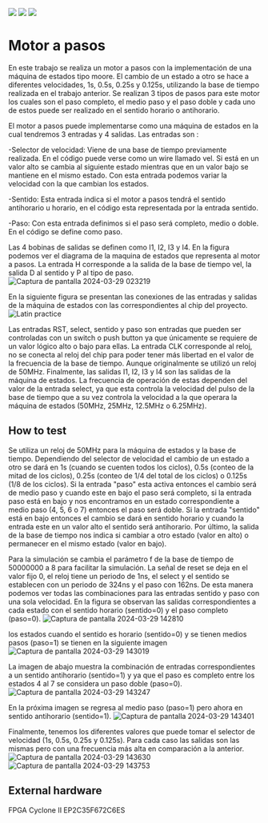 ![](../../workflows/gds/badge.svg) ![](../../workflows/docs/badge.svg) ![](../../workflows/test/badge.svg)

# Motor a pasos

En este trabajo se realiza un motor a pasos con la implementación de una máquina de estados tipo moore. El cambio de un estado a otro se hace a diferentes velocidades, 1s, 0.5s, 0.25s y 0.125s, utilizando la base de tiempo realizada en el trabajo anterior. Se realizan 3 tipos de pasos para este motor los cuales son el paso completo, el medio paso y el paso doble y cada uno de estos puede ser realizado en el sentido horario o antihorario.

El motor a pasos puede implementarse como una máquina de estados en la cual tendremos 3 entradas y 4 salidas. Las entradas son :

  -Selector de velocidad: Viene de una base de tiempo previamente realizada. En el código puede verse como un wire llamado vel. Si está en un valor alto se            cambia al siguiente estado mientras que en un valor bajo se mantiene en el mismo estado. Con esta entrada podemos variar la velocidad con la que cambian los        estados.
  
  -Sentido: Esta entrada indica si el motor a pasos tendrá el sentido antihorario u horario, en el código esta representada por la entrada sentido.

  -Paso: Con esta entrada definimos si el paso será completo, medio o doble. En el código se define como paso.

Las 4 bobinas de salidas se definen como I1, I2, I3 y I4.
En la figura podemos ver el diagrama de la maquina de estados que representa al motor a pasos. La entrada H corresponde a la salida de la base de tiempo vel, la salida D al sentido y P al tipo de paso.
![Captura de pantalla 2024-03-29 023219](https://github.com/AlanTavira/motor_pasos/assets/165334805/508a41f1-62bb-4e4e-992f-eff174756aaa)

En la siguiente figura se presentan las conexiones de las entradas y salidas de la máquina de estados con las correspondientes al chip del proyecto.
![Latin practice](https://github.com/AlanTavira/motor_pasos/assets/165334805/67f68115-d9df-45f5-ba97-3f7a0a1f40e0)

Las entradas RST, select, sentido y paso son entradas que pueden ser controladas con un switch o push button ya que únicamente se requiere de un valor lógico alto o bajo para ellas. La entrada CLK corresponde al reloj, no se conecta al reloj del chip para poder tener más libertad en el valor de la frecuencia de la base de tiempo. Aunque originalmente se utilizó un reloj de 50MHz. Finalmente, las salidas I1, I2, I3 y I4 son las salidas de la máquina de estados. La frecuencia de operación de estas dependen del valor de la entrada select, ya que esta controla la velocidad del pulso de la base de tiempo que a su vez controla la velocidad a la que operara la máquina de estados (50MHz, 25MHz, 12.5MHz o 6.25MHz).

## How to test
Se utiliza un reloj de 50MHz para la máquina de estados y la base de tiempo. Dependiendo del selector de velocidad el cambio de un estado a otro se dará en 1s (cuando se cuenten todos los ciclos), 0.5s (conteo de la mitad de los ciclos), 0.25s (conteo de 1/4 del total de los ciclos) o 0.125s (1/8 de los ciclos). Si la entrada "paso" esta activa entonces el cambio será de medio paso y cuando este en bajo el paso será completo, si la entrada paso está en bajo y nos encontramos en un estado correspondiente a medio paso (4, 5, 6 o 7) entonces el paso será doble. Si la entrada "sentido" está en bajo entonces el cambio se dará en sentido horario y cuando la entrada este en un valor alto el sentido será antihorario. Por último, la salida de la base de tiempo nos indica si cambiar a otro estado (valor en alto) o permanecer en el mismo estado (valor en bajo).

Para la simulación se cambia el parámetro f de la base de tiempo de 50000000 a 8 para facilitar la simulación. La señal de reset se deja en el valor fijo 0, el reloj tiene un periodo de 1ns, el select y el sentido se establecen con un periodo de 324ns y el paso con 162ns. De esta manera podemos ver todas las combinaciones para las entradas sentido y paso con una sola velocidad. En la figura se observan las salidas correspondientes a cada estado con el sentido horario (sentido=0) y el paso completo (paso=0).
![Captura de pantalla 2024-03-29 142810](https://github.com/AlanTavira/motor_pasos/assets/165334805/d65b7fc1-5f99-46ff-a7cd-653481c8fb39)

los estados cuando el sentido es horario (sentido=0) y se tienen medios pasos (paso=1) se tienen en la siguiente imagen 
![Captura de pantalla 2024-03-29 143019](https://github.com/AlanTavira/motor_pasos/assets/165334805/02d68eb8-24ca-4227-8e61-26c32dc8cc07)

La imagen de abajo muestra la combinación de entradas correspondientes a un sentido antihorario (sentido=1) y ya que el paso es completo entre los estados 4 al 7 se considera un paso doble (paso=0).
![Captura de pantalla 2024-03-29 143247](https://github.com/AlanTavira/motor_pasos/assets/165334805/c24b8aee-4a91-46e3-9f7e-e31c284b158f)

En la próxima imagen se regresa al medio paso (paso=1) pero ahora en sentido antihorario (sentido=1).
![Captura de pantalla 2024-03-29 143401](https://github.com/AlanTavira/motor_pasos/assets/165334805/bd986e90-5792-4880-b192-3a5efff46c84)

Finalmente, tenemos los diferentes valores que puede tomar el selector de velocidad (1s, 0.5s, 0.25s y 0.125s). Para cada caso las salidas son las mismas pero con una frecuencia más alta en comparación a la anterior.
![Captura de pantalla 2024-03-29 143630](https://github.com/AlanTavira/motor_pasos/assets/165334805/1e33055f-3d42-4145-96e2-678d45808ec0)
![Captura de pantalla 2024-03-29 143753](https://github.com/AlanTavira/motor_pasos/assets/165334805/00610d48-d335-4667-94d2-2a0c820199af)


## External hardware

FPGA Cyclone II EP2C35F672C6ES


